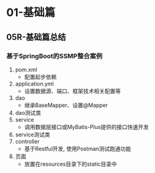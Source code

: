 # 01-基础篇

## 05R-基础篇总结
### 基于SpringBoot的SSMP整合案例
1. pom.xml
   - 配置起步依赖
2. application.yml
   - 设置数据源、端口、框架技术相关配置等
3. dao
   - 继承BaseMapper、设置@Mapper
4. dao测试类
5. service
   - 调用数据层接口或MyBatis-Plus提供的接口快速开发
6. service测试类
7. controller
   - 基于Restful开发, 使用Postman测试跑通功能
8. 页面
   - 放置在resources目录下的static目录中
